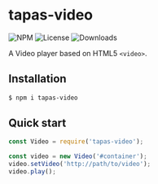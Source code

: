 tapas-video
===

![NPM](https://img.shields.io/npm/v/tapas-video.svg)
![License](https://img.shields.io/npm/l/tapas-video.svg)
![Downloads](https://img.shields.io/npm/dt/tapas-video.svg)

A Video player based on HTML5 `<video>`.

Installation
---

``` sh
$ npm i tapas-video
```

Quick start
---

``` js
const Video = require('tapas-video');

const video = new Video('#container');
video.setVideo('http://path/to/video');
video.play();
```